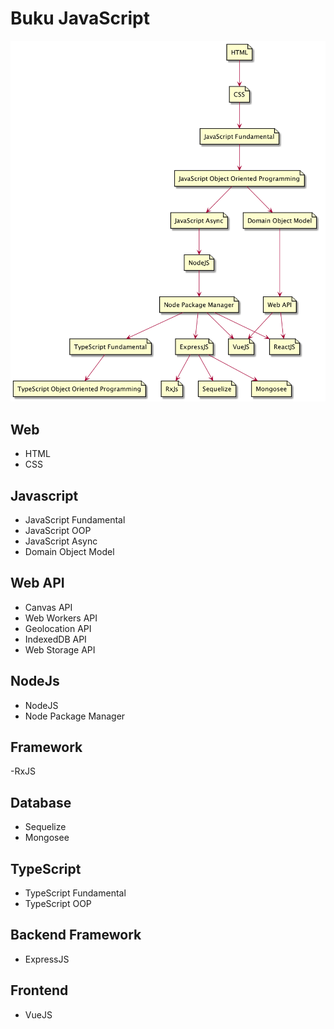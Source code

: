 # Buku JavaScript
![Javascript Learning Path](picture/javascript-learning-path.png)


## Web
- HTML
- CSS

## Javascript
- JavaScript Fundamental
- JavaScript OOP
- JavaScript Async
- Domain Object Model

## Web API
- Canvas API
- Web Workers API
- Geolocation API
- IndexedDB API
- Web Storage API

## NodeJs
- NodeJS
- Node Package Manager

## Framework
-RxJS

## Database 
- Sequelize
- Mongosee

## TypeScript
- TypeScript Fundamental
- TypeScript OOP

## Backend Framework
- ExpressJS

## Frontend
- VueJS

